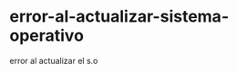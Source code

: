 error-al-actualizar-sistema-operativo
=====================================

error al actualizar el s.o